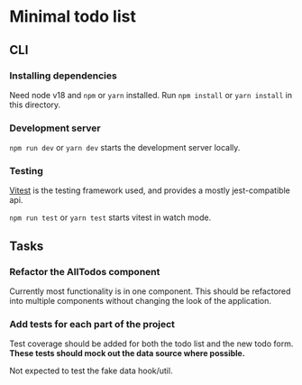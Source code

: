 # Minimal todo list

## CLI

### Installing dependencies

Need node v18 and `npm` or `yarn` installed. Run `npm install` or `yarn install` in this directory.

### Development server

`npm run dev` or `yarn dev` starts the development server locally.

### Testing

[Vitest](https://vitest.dev/guide/) is the testing framework used, and provides a mostly jest-compatible api.

`npm run test` or `yarn test` starts vitest in watch mode.

## Tasks

### Refactor the AllTodos component

Currently most functionality is in one component. This should be refactored into multiple components without changing the look of the application.

### Add tests for each part of the project

Test coverage should be added for both the todo list and the new todo form. **These tests should mock out the data source where possible.**

Not expected to test the fake data hook/util.
